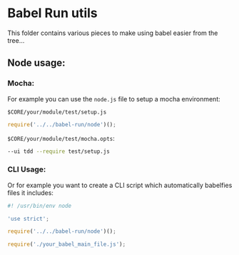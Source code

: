 # Babel Run utils

This folder contains various pieces to make using babel easier from the
tree...


## Node usage:

### Mocha:

For example you can use the `node.js` file to setup a mocha environment:

`$CORE/your/module/test/setup.js`
```js
require('../../babel-run/node')();
```

`$CORE/your/module/test/mocha.opts`:

```sh
--ui tdd --require test/setup.js
```

### CLI Usage:

Or for example you want to create a CLI script which automatically
babelfies files it includes:

```js
#! /usr/bin/env node

'use strict';

require('../../babel-run/node')();

require('./your_babel_main_file.js');
```
